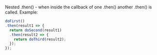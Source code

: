 Nested .then() - when inside the callback of one .then() another .then() is called. Example:

```js
doFirst()
.then(result1 => {
  return doSecond(result1)
  .then(result2 => {
    return doThird(result2);
  });
});
```